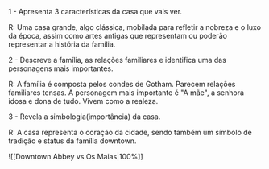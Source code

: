 1 - Apresenta 3 características da casa que vais ver.

R: Uma casa grande, algo clássica, mobilada para refletir a nobreza e o luxo da época, assim como artes antigas que representam ou poderão representar a história da família.

2 - Descreve a família, as relações familiares e identifica uma das personagens mais importantes.

R: A família é composta pelos condes de Gotham. Parecem relações familiares tensas.
A personagem mais importante é "A mãe", a senhora idosa e dona de tudo. Vivem como a realeza.

3 - Revela a simbologia(importância) da casa.

R: A casa representa o coração da cidade, sendo também um símbolo de tradição e status da família downtown.

![[Downtown Abbey vs Os Maias|100%]]


